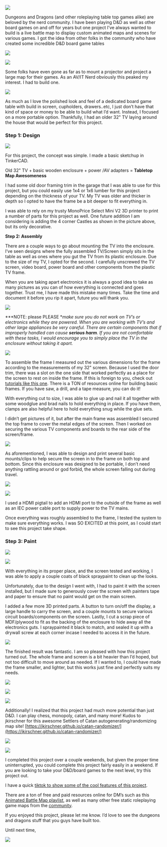 ![](https://cdn-images-1.medium.com/max/2956/0*WdmYaH8NYDxZlOlN)

Dungeons and Dragons (and other roleplaying table top games alike) are beloved by the nerd community. I have been playing D&D as well as other board games on and off for years but one project I’ve always wanted to build is a live battle map to display custom animated maps and scenes for various games. I got the idea from other folks in the community who have created some incredible D&D board game tables

![](https://cdn-images-1.medium.com/max/2400/0*zylie5zpQ9HqLzA8.jpg)

![](https://cdn-images-1.medium.com/max/4000/0*pqV3PlC6W1wSx2Sr.jpg)

Some folks have even gone as far as to mount a projector and project a large map for their games. As an AV/IT Nerd obviously this peaked my interest. I had to build one.

![](https://cdn-images-1.medium.com/max/4000/0*EIcg3fH9aHJS5DiT.jpg)

As much as I love the polished look and feel of a dedicated board game table with build in screen, cupholders, drawers..etc, I just don’t have that kind of space or money to be able to build what I’d want. Instead, I focused on a more portable option. Thankfully, I had an older 32" TV laying around the house that would be perfect for this project.

### Step 1: Design

![](https://cdn-images-1.medium.com/max/2000/1*4RcPdDua7hgNf4uT5OIMhg.png)

For this project, the concept was simple. I made a basic sketchup in TinkerCAD.

Old 32" TV + basic wooden enclosure + power /AV adapters = **Tabletop Map Awesomeness**

I had some old door framing trim in the garage that I was able to use for this project, but you could easily use 1x4 or 1x6 lumber for this project depending on the thickness of your TV. My TV was older and thicker in depth so I opted to have the frame be a bit deeper to fit everything in.

I was able to rely on my trusty MonoPrice Select Mini V2 3D printer to print a number of parts for this project as well. One future addition I am considering is adding the 4 corner Castles as shown in the picture above, but its only decorative.

**Step 2: Assembly**

There are a couple ways to go about mounting the TV into the enclosure. I’ve seen designs where the fully assembled TV/Screen simply sits in the table as well as ones where you gut the TV from its plastic enclosure. Due to the size of my TV, I opted for the second. I carefully unscrewed the TV screen, video board, power board and other components from the plastic TV frame.

When you are taking apart electronics it is always a good idea to take as many pictures as you can of how everything is connected and goes together. Trust me, I have made this mistake many times. Take the time and document it before you rip it apart, future you will thank you.

![](https://cdn-images-1.medium.com/max/2000/0*GQnrKGQKAW3ZpvaE)

***NOTE: please PLEASE **make sure you do not work on TV’s or electronics while they are powered. When you are working with TV’s and other large appliances be very careful. There are certain components that if improperly handled can cause **serious harm**. If you are not comfortable with these tasks, I would encourage you to simply place the TV in the enclosure without taking it apart.*

![](https://cdn-images-1.medium.com/max/2000/0*CvjbqAZ5ny9n0j03)

To assemble the frame I measured out the various dimensions for the frame according to the measurements of my 32" screen. Because I used the door trim, there was a slot on the one side that worked perfectly as a place for the screen to rest on inside the frame. If this is foreign to you, check out [tutorials like this one](https://www.youtube.com/watch?v=pYapIIF0FtU). There is a TON of resources online for building basic frames. If you have saw, a drill, and a tape measure, you can do it!

With everything cut to size, I was able to glue up and nail it all together with some woodglue and brad nails to hold everything in place. If you have them, clamps are also helpful here to hold everything snug while the glue sets.

I didn’t get pictures of it, but after the main frame was assembled I secured the top frame to cover the metal edges of the screen. Then I worked on securing the various TV components and boards to the rear side of the screen/frame.

![](https://cdn-images-1.medium.com/max/2514/0*OBKaQUSI5c-c005u)

As aforementioned, I was able to design and print several basic mounts/clips to help secure the screen in to the frame on both top and bottom. Since this enclosure was designed to be portable, I don’t need anything rattling around or god forbid, the whole screen falling out during travel.

![](https://cdn-images-1.medium.com/max/2000/0*tDPggPoQZvB4BX2G)

![](https://cdn-images-1.medium.com/max/3354/0*9BZscVafLDn34Rv6)

I used a HDMI pigtail to add an HDMI port to the outside of the frame as well as an IEC power cable port to supply power to the TV mains.

Once everything was roughly assembled to the frame, I tested the system to make sure everything works. I was SO EXCITED at this point, as I could start to see this project take shape.

### Step 3: Paint

![](https://cdn-images-1.medium.com/max/2000/0*7Hy5Sas7XxtTNCOS)

![](https://cdn-images-1.medium.com/max/2252/1*VpGQmSSpJ62pFLQlTvOz_A.png)

With everything in its proper place, and the screen tested and working, I was able to apply a couple coats of black spraypaint to clean up the looks.

Unfortunately, due to the design I went with, I had to paint it with the screen installed, but I made sure to generously cover the screen with painters tape and paper to ensure that no paint would get on the main screen.

I added a few more 3D printed parts. A button to turn on/off the display, a large handle to carry the screen, and a couple mounts to secure various circuit boards/components on the screen. Lastly, I cut a scrap piece of MDF/plywood to fit as the backing of the enclosure to hide away all the electronics guts. I spraypainted it black to match, and sealed it up with a drywall screw at each corner incase I needed to access it in the future.

![](https://cdn-images-1.medium.com/max/2514/0*4BK7cbc6SXiT--V8)

The finished result was fantastic. I am so pleased with how this project turned out. The whole frame and screen is a bit heavier than I’d hoped, but not too difficult to move around as needed. If I wanted to, I could have made the frame smaller, and lighter, but this works just fine and perfectly suits my needs.

![](https://cdn-images-1.medium.com/max/2514/0*YIi0Ysz31YLONxDc)

![](https://cdn-images-1.medium.com/max/2514/0*jhLzxATykf0xeuss)

![](https://cdn-images-1.medium.com/max/2514/0*DJGc22vd0bp1Em73)

Additionally! I realized that this project had much more potential than just D&D. I can play chess, monopoly, catan, and many more! Kudos to jkirschner for this awesome Settlers of Catan autogenerating/randomizing map site! [https://jkirschner.github.io/catan-randomizer/](https://jkirschner.github.io/catan-randomizer/)

![](https://cdn-images-1.medium.com/max/3354/0*gT_WLhfWDTCp4_wI)

![](https://cdn-images-1.medium.com/max/3352/0*KeKApYdJsW7CX0ZK)

I completed this project over a couple weekends, but given the proper time uninterrupted, you could complete this project fairly easily in a weekend. If you are looking to take your D&D/board games to the next level, try this project out.

I have a quick [tiktok to show some of the cool features of this project](https://t.co/l7sMaVpYAC).

There are a ton of free and paid resources online for DM’s such as this [Animated Battle Map playlist](https://www.youtube.com/playlist?list=PLKJn-ZSifz-6RxSiowrKiAbP0rM3GhOwn), as well as many other free static roleplaying game maps from the [community](https://www.reddit.com/r/battlemaps/).

If you enjoyed this project, please let me know. I’d love to see the dungeons and dragons stuff that you guys have built too.

Until next time,

![](https://cdn-images-1.medium.com/max/2000/0*ZBoikfmhqQ0kDC-6)
